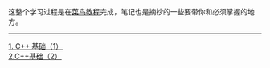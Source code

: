 这整个学习过程是在[菜鸟教程](https://www.runoob.com/cplusplus/cpp-basic-syntax.html)完成，笔记也是摘抄的一些要带你和必须掌握的地方。
************
[1. C++ 基础（1）]()<br>
[2.C++基础（2）]()
